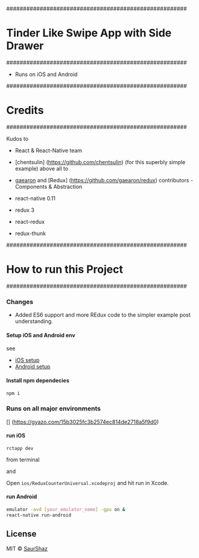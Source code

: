 ######################################################
#   Tinder Like Swipe App with Side Drawer   	 #
######################################################

- Runs on iOS and Android

######################################################
# Credits											 #
######################################################

Kudos to 
- React & React-Native team
- [chentsulin] (https://github.com/chentsulin) (for this superbly simple example)
above all to 
- [gaearon](https://github.com/gaearon) and [Redux] (https://github.com/gaearon/redux) contributors
-Components & Abstraction

- react-native 0.11
- redux 3
- react-redux 
- redux-thunk



######################################################
# How to run this Project           				 #
######################################################

### Changes
- Added ES6 support  and more REdux code to the simpler example post understanding.


#### Setup iOS and Android env

see

- [iOS setup](https://facebook.github.io/react-native/docs/getting-started.html#ios-setup) 
- [Android setup](https://facebook.github.io/react-native/docs/android-setup.html#content)



#### Install npm dependecies

```sh
npm i
```

### Runs on all major environments

[] (https://gyazo.com/15b3025fc3b2574ec814de2718a5f9d0)

#### run iOS


```
rctapp dev 
```
from terminal

and

Open `ios/ReduxCounterUniversal.xcodeproj` and hit run in Xcode.

#### run Android

```sh
emulator -avd [your_emulator_name] -gpu on &
react-native run-android
```

## License
MIT © [SaurShaz](https://github.com/saurshaz)
